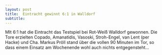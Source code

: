 ```yaml
---
layout: post
title:  Eintracht gewinnt 6:1 in Walldorf
subtitle:  
---
```


MIt 6:1 hat die Eintracht das Testspiel bei Rot-Weiß Walldorf gewonnen. Die Tore erzielten Copado, Amanatidis, Vasoski, Stroh-Engel, van Lent (per Hacke) und Cha. Markus Pröll stand über die vollen 90 Minuten im Tor, so dass einem Einsatz am Wochenende wohl auch nichts entgegensteht...


